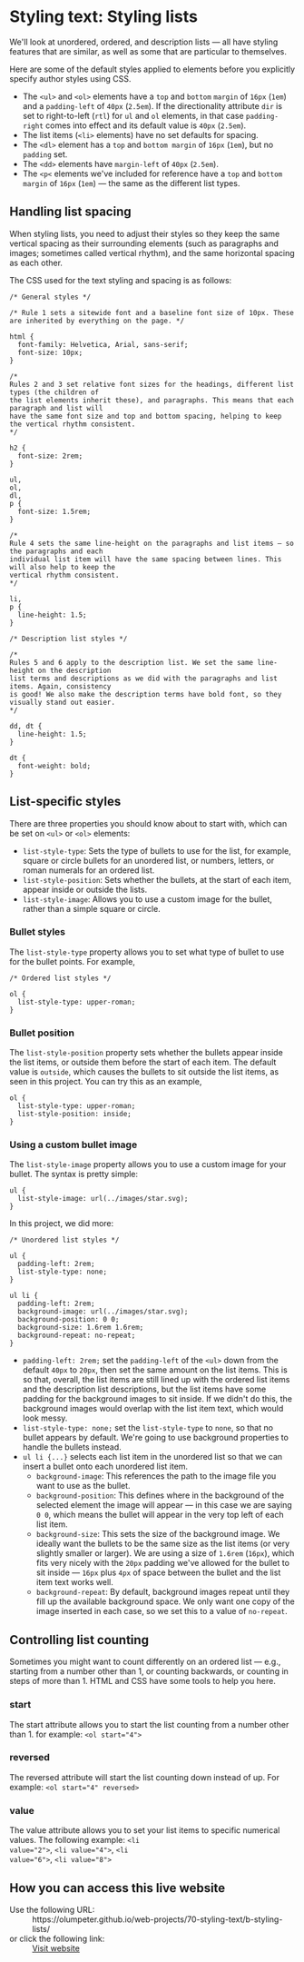 # Styling text: Styling lists

We'll look at unordered, ordered, and description lists — all have styling features that are similar, as well as some that are particular to themselves. 

Here are some of the default styles applied to elements before you explicitly specify author styles using CSS.
- The <code>&lt;ul&gt;</code> and <code>&lt;ol&gt;</code> elements have a <code>top</code> and <code>bottom</code> <code>margin</code> of <code>16px</code> (<code>1em</code>) and a <code>padding-left</code> of <code>40px</code> (<code>2.5em</code>). If the directionality attribute <code>dir</code> is set to right-to-left (<code>rtl</code>) for <code>ul</code> and <code>ol</code> elements, in that case <code>padding-right</code> comes into effect and its default value is <code>40px</code> (<code>2.5em</code>).
- The list items (<code>&lt;li&gt;</code> elements) have no set defaults for spacing.
- The <code>&lt;dl&gt;</code> element has a <code>top</code> and <code>bottom margin</code> of <code>16px</code> (<code>1em</code>), but no <code>padding</code> set.
- The <code>&lt;dd&gt;</code> elements have <code>margin-left</code> of <code>40px</code> (<code>2.5em</code>).
- The <code>&lt;p&lt;</code> elements we've included for reference have a <code>top</code> and <code>bottom margin</code> of <code>16px</code> (<code>1em</code>) — the same as the different list types.

## Handling list spacing

When styling lists, you need to adjust their styles so they keep the same vertical spacing as their surrounding elements (such as paragraphs and images; sometimes called vertical rhythm), and the same horizontal spacing as each other.

The CSS used for the text styling and spacing is as follows:

```
/* General styles */

/* Rule 1 sets a sitewide font and a baseline font size of 10px. These are inherited by everything on the page. */

html {
  font-family: Helvetica, Arial, sans-serif;
  font-size: 10px;
}

/*
Rules 2 and 3 set relative font sizes for the headings, different list types (the children of
the list elements inherit these), and paragraphs. This means that each paragraph and list will
have the same font size and top and bottom spacing, helping to keep the vertical rhythm consistent.
*/

h2 {
  font-size: 2rem;
}

ul, 
ol, 
dl, 
p {
  font-size: 1.5rem;
}

/*
Rule 4 sets the same line-height on the paragraphs and list items — so the paragraphs and each
individual list item will have the same spacing between lines. This will also help to keep the
vertical rhythm consistent.
*/

li, 
p {
  line-height: 1.5;
}

/* Description list styles */

/*
Rules 5 and 6 apply to the description list. We set the same line-height on the description
list terms and descriptions as we did with the paragraphs and list items. Again, consistency
is good! We also make the description terms have bold font, so they visually stand out easier.
*/

dd, dt {
  line-height: 1.5;
}

dt {
  font-weight: bold;
}
```

## List-specific styles

There are three properties you should know about to start with, which can be set on <code>&lt;ul&gt;</code> or <code>&lt;ol&gt;</code> elements:

- <code>list-style-type</code>: Sets the type of bullets to use for the list, for example, square or circle bullets for an unordered list, or numbers, letters, or roman numerals for an ordered list.
- <code>list-style-position</code>: Sets whether the bullets, at the start of each item, appear inside or outside the lists.
- <code>list-style-image</code>: Allows you to use a custom image for the bullet, rather than a simple square or circle.

### Bullet styles

The <code>list-style-type</code> property allows you to set what type of bullet to use for the bullet points. For example,

```
/* Ordered list styles */

ol {
  list-style-type: upper-roman;
}
```

### Bullet position

The <code>list-style-position</code> property sets whether the bullets appear inside the list items, or outside them before the start of each item. The  default value is <code>outside</code>, which causes the bullets to sit outside the list items, as seen in this project. You can try this as an example,

```
ol {
  list-style-type: upper-roman;
  list-style-position: inside;
}
```

### Using a custom bullet image

The <code>list-style-image</code> property allows you to use a custom image for your bullet. The syntax is pretty simple:

```
ul {
  list-style-image: url(../images/star.svg);
}    
```

In this project, we did more:

```
/* Unordered list styles */

ul {
  padding-left: 2rem;
  list-style-type: none;
}

ul li {
  padding-left: 2rem;
  background-image: url(../images/star.svg);
  background-position: 0 0;
  background-size: 1.6rem 1.6rem;
  background-repeat: no-repeat;
}
```

- <code>padding-left: 2rem;</code> set the <code>padding-left</code> of the <code>&lt;ul&gt;</code> down from the default <code>40px</code> to <code>20px</code>, then set the same amount on the list items. This is so that, overall, the list items are still lined up with the ordered list items and the description list descriptions, but the list items have some padding for the background images to sit inside. If we didn't do this, the background images would overlap with the list item text, which would look messy.
- <code>list-style-type: none;</code> set the <code>list-style-type</code> to <code>none</code>, so that no bullet appears by default. We're going to use background properties to handle the bullets instead.
- <code>ul li {...}</code> selects each list item in the unordered list so that we can insert a bullet onto each unordered list item.
  - <code>background-image</code>: This references the path to the image file you  want to use as the bullet.
  - <code>background-position</code>: This defines where in the background of the selected element the image will appear — in this case we are saying <code>0 0</code>, which means the bullet will appear in the very top left of each list item.
  - <code>background-size</code>: This sets the size of the background image. We ideally want the bullets to be the same size as the list items (or very slightly smaller or larger). We are using a size of <code>1.6rem</code> (<code>16px</code>), which fits very nicely with the <code>20px</code> padding we've allowed for the bullet to sit inside — <code>16px</code> plus <code>4px</code> of space between the bullet and the list item text works well.
  - <code>background-repeat</code>: By default, background images repeat until they fill up the available background space. We only want one copy of the image inserted in each case, so we set this to a value of <code>no-repeat</code>.

## Controlling list counting
Sometimes you might want to count differently on an ordered list — e.g., 
starting from a number other than 1, or counting backwards, or counting 
in steps of more than 1. HTML and CSS have some tools to help you here.

### start
 
The start attribute allows you to start the list counting from a number other than 1. for example: <code>&lt;ol start=&quot;4&quot;&gt;</code>

### reversed

The reversed attribute will start the list counting down instead of up. For example:  <code>&lt;ol start=&quot;4&quot; reversed&gt;</code>

### value

The value attribute allows you to set your list items to specific numerical values. The following example: <code>&lt;li value=&quot;2&quot;&gt;</code>, <code>&lt;li value=&quot;4&quot;&gt;</code>, <code>&lt;li value=&quot;6&quot;&gt;</code>, <code>&lt;li value=&quot;8&quot;&gt;</code>

## How you can access this live website

<dl>
  Use the following URL:
  <dd>
    https://olumpeter.github.io/web-projects/70-styling-text/b-styling-lists/
  </dd>
  or click the following link:
  <dd>
    <a href="https://olumpeter.github.io/web-projects/70-styling-text/b-styling-lists/">Visit website</a>
  </dd>
</dl>
